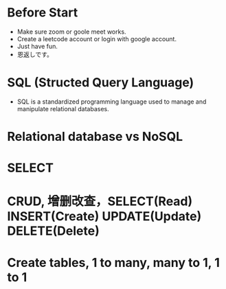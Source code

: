 # Before Start
- Make sure zoom or goole meet works.
- Create a leetcode account or login with google account.
- Just have fun.
- 恩返しです。

# SQL (Structed Query Language)
- SQL is a standardized programming language used to manage and manipulate relational databases.

# Relational database vs NoSQL

# SELECT 

# CRUD, 增删改查，SELECT(Read) INSERT(Create) UPDATE(Update) DELETE(Delete)

# Create tables, 1 to many, many to 1, 1 to 1
